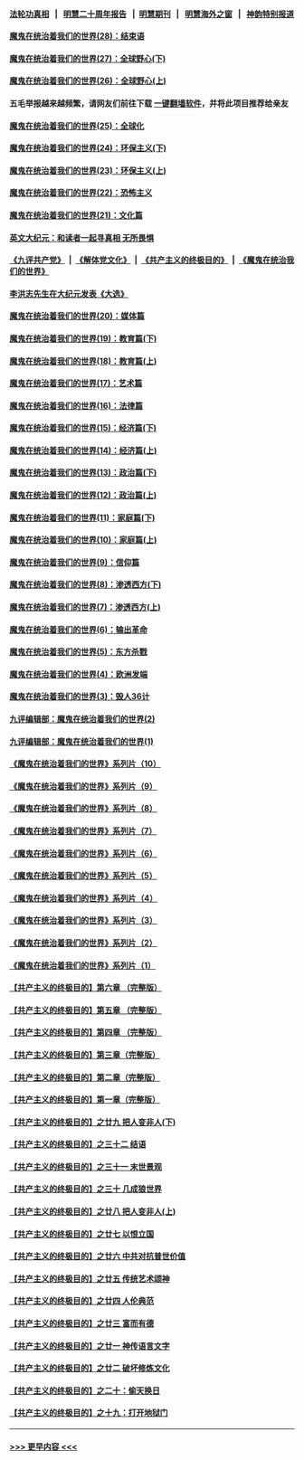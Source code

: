 #### [法轮功真相](https://github.com/gfw-breaker/truth/blob/master/README.md?t=0) &nbsp;&nbsp;|&nbsp;&nbsp; [明慧二十周年报告](https://github.com/gfw-breaker/mh-reports/blob/master/README.md?t=0) &nbsp;&nbsp;|&nbsp;&nbsp;[明慧期刊](https://github.com/gfw-breaker/mh-qikan) &nbsp;&nbsp;|&nbsp;&nbsp; [明慧海外之窗](https://github.com/gfw-breaker/mh-news/blob/master/README.md?t=0) &nbsp;&nbsp;|&nbsp;&nbsp; [神韵特别报道](https://github.com/gfw-breaker/mh-news/blob/master/shenyun.md?t=0)
#### [魔鬼在统治着我们的世界(28)：结束语](../pages/nsc422/n10936246.md?t=06122152) 
#### [魔鬼在统治着我们的世界(27)：全球野心(下)](../pages/nsc422/n10928319.md?t=06122152) 
#### [魔鬼在统治着我们的世界(26)：全球野心(上)](../pages/nsc422/n10900318.md?t=06122152) 
#### 五毛举报越来越频繁，请网友们前往下载 [一键翻墙软件](https://github.com/gfw-breaker/ssr-accounts)，并将此项目推荐给亲友
#### [魔鬼在统治着我们的世界(25)：全球化](../pages/nsc422/n10788205.md?t=06122152) 
#### [魔鬼在统治着我们的世界(24)：环保主义(下)](../pages/nsc422/n10695307.md?t=06122152) 
#### [魔鬼在统治着我们的世界(23)：环保主义(上)](../pages/nsc422/n10688613.md?t=06122152) 
#### [魔鬼在统治着我们的世界(22)：恐怖主义](../pages/nsc422/n10614727.md?t=06122152) 
#### [魔鬼在统治着我们的世界(21)：文化篇](../pages/nsc422/n10597706.md?t=06122152) 
#### [英文大纪元：和读者一起寻真相 无所畏惧](../pages/nsc422/n12542027.md?t=06122152) 
#### [《九评共产党》](https://github.com/begood0513/9ping.md/blob/master/README.md) &nbsp;|&nbsp; [《解体党文化》](../../../../jtdwh.md/blob/master/README.md)  &nbsp;|&nbsp; [《共产主义的终极目的》](../../../../gczydzjmd.md/blob/master/README.md) &nbsp;|&nbsp; [《魔鬼在统治我们的世界》](../../../../mgztzwmdsj.md/blob/master/README.md) 
#### [李洪志先生在大纪元发表《大选》](../pages/nsc422/n12534746.md?t=06122152) 
#### [魔鬼在统治着我们的世界(20)：媒体篇](../pages/nsc422/n10586579.md?t=06122152) 
#### [魔鬼在统治着我们的世界(19)：教育篇(下)](../pages/nsc422/n10564808.md?t=06122152) 
#### [魔鬼在统治着我们的世界(18)：教育篇(上)](../pages/nsc422/n10526970.md?t=06122152) 
#### [魔鬼在统治着我们的世界(17)：艺术篇](../pages/nsc422/n10499093.md?t=06122152) 
#### [魔鬼在统治着我们的世界(16)：法律篇](../pages/nsc422/n10485969.md?t=06122152) 
#### [魔鬼在统治着我们的世界(15)：经济篇(下)](../pages/nsc422/n10469975.md?t=06122152) 
#### [魔鬼在统治着我们的世界(14)：经济篇(上)](../pages/nsc422/n10457370.md?t=06122152) 
#### [魔鬼在统治着我们的世界(13)：政治篇(下)](../pages/nsc422/n10448270.md?t=06122152) 
#### [魔鬼在统治着我们的世界(12)：政治篇(上)](../pages/nsc422/n10444576.md?t=06122152) 
#### [魔鬼在统治着我们的世界(11)：家庭篇(下)](../pages/nsc422/n10440961.md?t=06122152) 
#### [魔鬼在统治着我们的世界(10)：家庭篇(上)](../pages/nsc422/n10435448.md?t=06122152) 
#### [魔鬼在统治着我们的世界(9)：信仰篇](../pages/nsc422/n10432159.md?t=06122152) 
#### [魔鬼在统治着我们的世界(8)：渗透西方(下)](../pages/nsc422/n10429603.md?t=06122152) 
#### [魔鬼在统治着我们的世界(7)：渗透西方(上)](../pages/nsc422/n10426013.md?t=06122152) 
#### [魔鬼在统治着我们的世界(6)：输出革命](../pages/nsc422/n10421536.md?t=06122152) 
#### [魔鬼在统治着我们的世界(5)：东方杀戮](../pages/nsc422/n10417707.md?t=06122152) 
#### [魔鬼在统治着我们的世界(4)：欧洲发端](../pages/nsc422/n10414890.md?t=06122152) 
#### [魔鬼在统治着我们的世界(3)：毁人36计](../pages/nsc422/n10411583.md?t=06122152) 
#### [九评编辑部：魔鬼在统治着我们的世界(2)](../pages/nsc422/n10410036.md?t=06122152) 
#### [九评编辑部：魔鬼在统治着我们的世界(1)](../pages/nsc422/n10406825.md?t=06122152) 
#### [《魔鬼在统治着我们的世界》系列片（10）](../pages/nsc422/n12292670.md?t=06122152) 
#### [《魔鬼在统治着我们的世界》系列片（9）](../pages/nsc422/n12290859.md?t=06122152) 
#### [《魔鬼在统治着我们的世界》系列片（8）](../pages/nsc422/n12287445.md?t=06122152) 
#### [《魔鬼在统治着我们的世界》系列片（7）](../pages/nsc422/n12283425.md?t=06122152) 
#### [《魔鬼在统治着我们的世界》系列片（6）](../pages/nsc422/n12282314.md?t=06122152) 
#### [《魔鬼在统治着我们的世界》系列片（5）](../pages/nsc422/n12281419.md?t=06122152) 
#### [《魔鬼在统治着我们的世界》系列片（4）](../pages/nsc422/n12274024.md?t=06122152) 
#### [《魔鬼在统治着我们的世界》系列片（3）](../pages/nsc422/n12271322.md?t=06122152) 
#### [《魔鬼在统治着我们的世界》系列片（2）](../pages/nsc422/n12269049.md?t=06122152) 
#### [《魔鬼在统治着我们的世界》系列片（1）](../pages/nsc422/n12267575.md?t=06122152) 
#### [【共产主义的终极目的】第六章 （完整版）](../pages/nsc422/n11428913.md?t=06122152) 
#### [【共产主义的终极目的】第五章 （完整版）](../pages/nsc422/n11428912.md?t=06122152) 
#### [【共产主义的终极目的】第四章 （完整版）](../pages/nsc422/n11428907.md?t=06122152) 
#### [【共产主义的终极目的】第三章（完整版）](../pages/nsc422/n11428848.md?t=06122152) 
#### [【共产主义的终极目的】第二章（完整版）](../pages/nsc422/n11428831.md?t=06122152) 
#### [【共产主义的终极目的】第一章（完整版）](../pages/nsc422/n11417651.md?t=06122152) 
#### [【共产主义的终极目的】之廿九 把人变非人(下)](../pages/nsc422/n11344140.md?t=06122152) 
#### [【共产主义的终极目的】之三十二 结语](../pages/nsc422/n11360535.md?t=06122152) 
#### [【共产主义的终极目的】之三十一 末世景观](../pages/nsc422/n11351129.md?t=06122152) 
#### [【共产主义的终极目的】之三十 几成狼世界](../pages/nsc422/n11348280.md?t=06122152) 
#### [【共产主义的终极目的】之廿八 把人变非人(上)](../pages/nsc422/n11340492.md?t=06122152) 
#### [【共产主义的终极目的】之廿七 以恨立国](../pages/nsc422/n11336944.md?t=06122152) 
#### [【共产主义的终极目的】之廿六 中共对抗普世价值](../pages/nsc422/n11324785.md?t=06122152) 
#### [【共产主义的终极目的】之廿五 传统艺术颂神](../pages/nsc422/n11296396.md?t=06122152) 
#### [【共产主义的终极目的】之廿四 人伦典范](../pages/nsc422/n11296397.md?t=06122152) 
#### [【共产主义的终极目的】之廿三 富而有德](../pages/nsc422/n11283598.md?t=06122152) 
#### [【共产主义的终极目的】之廿一 神传语言文字](../pages/nsc422/n11263265.md?t=06122152) 
#### [【共产主义的终极目的】之廿二 破坏修炼文化](../pages/nsc422/n11245728.md?t=06122152) 
#### [【共产主义的终极目的】之二十：偷天换日](../pages/nsc422/n11238846.md?t=06122152) 
#### [【共产主义的终极目的】之十九：打开地狱门](../pages/nsc422/n11206376.md?t=06122152) 

----
#### [ >>> 更早内容 <<< ](../indexes/nsc422-earlier.md)
